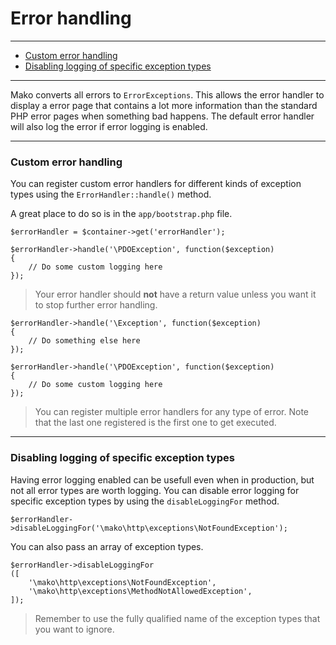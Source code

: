 # Error handling

--------------------------------------------------------

* [Custom error handling](#custom_error_handling)
* [Disabling logging of specific exception types](#disabling_logging_of_specific_exception_types)

--------------------------------------------------------

Mako converts all errors to ```ErrorExceptions```. This allows the error handler to display a error page that contains a lot more information than the standard PHP error pages when something bad happens. The default error handler will also log the error if error logging is enabled.

--------------------------------------------------------

<a id="custom_error_handling"></a>

### Custom error handling

You can register custom error handlers for different kinds of exception types using the ```ErrorHandler::handle()``` method. 

A great place to do so is in the ```app/bootstrap.php``` file.

	$errorHandler = $container->get('errorHandler');

	$errorHandler->handle('\PDOException', function($exception)
	{
		// Do some custom logging here
	});

> Your error handler should **not** have a return value unless you want it to stop further error handling.

	$errorHandler->handle('\Exception', function($exception)
	{
		// Do something else here
	});

	$errorHandler->handle('\PDOException', function($exception)
	{
		// Do some custom logging here
	});

> You can register multiple error handlers for any type of error. Note that the last one registered is the first one to get executed.

--------------------------------------------------------

<a id="disabling_logging_of_specific_exception_types"></a>

### Disabling logging of specific exception types

Having error logging enabled can be usefull even when in production, but not all error types are worth logging. You can disable error logging for specific exception types by using the ```disableLoggingFor``` method.

	$errorHandler->disableLoggingFor('\mako\http\exceptions\NotFoundException');

You can also pass an array of exception types.

	$errorHandler->disableLoggingFor
	([
		'\mako\http\exceptions\NotFoundException',
		'\mako\http\exceptions\MethodNotAllowedException',
	]);

> Remember to use the fully qualified name of the exception types that you want to ignore.